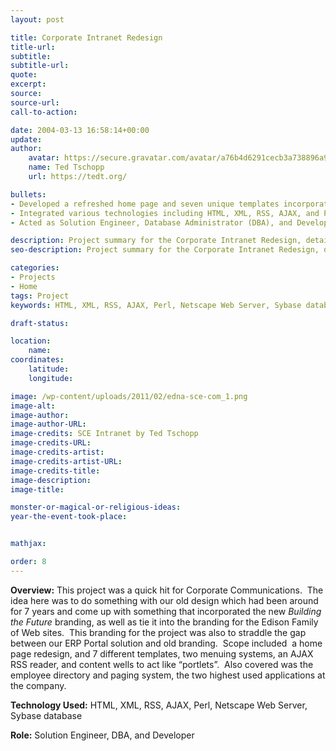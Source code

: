 ```yaml
---
layout: post

title: Corporate Intranet Redesign
title-url:
subtitle:
subtitle-url:
quote:
excerpt:
source:
source-url:
call-to-action:

date: 2004-03-13 16:58:14+00:00
update:
author:
    avatar: https://secure.gravatar.com/avatar/a76b4d6291cecb3a738896a971bfb903?s=512&d=mp&r=g
    name: Ted Tschopp
    url: https://tedt.org/

bullets:
- Developed a refreshed home page and seven unique templates incorporating the new *Building the Future* branding while bridging the gap between the existing ERP Portal solution and previous company branding.
- Integrated various technologies including HTML, XML, RSS, AJAX, and Perl, utilizing a Netscape Web Server and a Sybase database to enhance user interaction and accessibility.
- Acted as Solution Engineer, Database Administrator (DBA), and Developer to implement an AJAX RSS reader, content wells for "portlets", and overhaul the employee directory and paging system—two of the most frequently used applications within the company.

description: Project summary for the Corporate Intranet Redesign, detailing the update to the old design with new branding, introduction of various templates, menuing systems, and the implementation of AJAX and RSS, emphasizing improvements in the employee directory and paging system.
seo-description: Project summary for the Corporate Intranet Redesign, detailing the update to the old design with new branding, introduction of various templates, menuing systems, and the implementation of AJAX and RSS, emphasizing improvements in the employee directory and paging system.

categories: 
- Projects
- Home
tags: Project
keywords: HTML, XML, RSS, AJAX, Perl, Netscape Web Server, Sybase database

draft-status:

location:
    name:
coordinates:
    latitude:
    longitude:

image: /wp-content/uploads/2011/02/edna-sce-com_1.png
image-alt:
image-author:
image-author-URL:
image-credits: SCE Intranet by Ted Tschopp
image-credits-URL:
image-credits-artist:
image-credits-artist-URL:
image-credits-title:
image-description:
image-title:

monster-or-magical-or-religious-ideas:
year-the-event-took-place:


mathjax:

order: 8
---
```

**Overview:** This project was a quick hit for Corporate Communications.  The idea here was to do something with our old design which had been around for 7 years and come up with something that incorporated the new *Building the Future* branding, as well as tie it into the branding for the Edison Family of Web sites.  This branding for the project was also to straddle the gap between our ERP Portal solution and old branding.  Scope included  a home page redesign, and 7 different templates, two menuing systems, an AJAX RSS reader, and content wells to act like “portlets”.  Also covered was the employee directory and paging system, the two highest used applications at the company.

**Technology Used:** HTML, XML, RSS, AJAX, Perl, Netscape Web Server, Sybase database

**Role:** Solution Engineer, DBA, and Developer